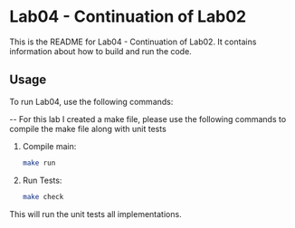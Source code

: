 # Lab04 - Continuation of Lab02

This is the README for Lab04 - Continuation of Lab02. It contains information about how to build and run the code.

## Usage

To run Lab04, use the following commands:

-- For this lab I created a make file, please use the following commands to compile the make file along with unit tests

1. Compile main:

    ```bash
    make run
    ```

2. Run Tests:

    ```bash
    make check
    ```

This will run the unit tests all implementations.
